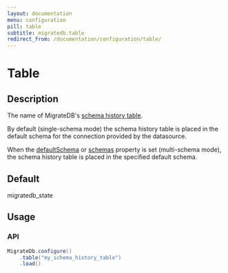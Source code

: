 ```yaml
---
layout: documentation
menu: configuration
pill: table
subtitle: migratedb.table
redirect_from: /documentation/configuration/table/
---
```


# Table

## Description

The name of MigrateDB's [schema history table](/migratedb/documentation/concepts/migrations#schema-history-table).

By default (single-schema mode) the schema history table is placed in the default schema for the connection provided by
the datasource.

When the [defaultSchema](/migratedb/documentation/configuration/parameters/defaultSchema)
or [schemas](/migratedb/documentation/configuration/parameters/schemas) property is set (multi-schema mode), the schema history
table is placed in the specified default schema.

## Default

migratedb_state

## Usage

### API

```java
MigrateDb.configure()
    .table("my_schema_history_table")
    .load()
```
